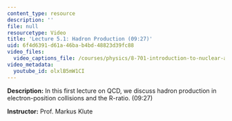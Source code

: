 ```yaml
---
content_type: resource
description: ''
file: null
resourcetype: Video
title: 'Lecture 5.1: Hadron Production (09:27)'
uid: 6f4d6391-d61a-46ba-b4bd-48823d39fc88
video_files:
  video_captions_file: /courses/physics/8-701-introduction-to-nuclear-and-particle-physics-fall-2020/video-lectures/chapter-5.-qcd/lecture-5.1-hadron-production-09-27/olxlB5mW1CI.vtt
video_metadata:
  youtube_id: olxlB5mW1CI
---
```


**Description:** In this first lecture on QCD, we discuss hadron production in electron-position collisions and the R-ratio. (09:27)

**Instructor:** Prof. Markus Klute